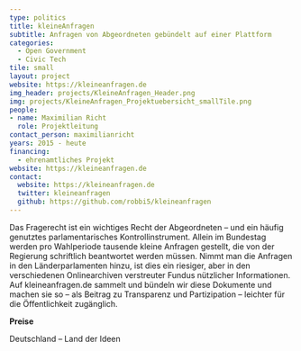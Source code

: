 ```yaml
---
type: politics
title: kleineAnfragen
subtitle: Anfragen von Abgeordneten gebündelt auf einer Plattform 
categories:
  - Open Government
  - Civic Tech
tile: small
layout: project
website: https://kleineanfragen.de
img_header: projects/KleineAnfragen_Header.png
img: projects/KleineAnfragen_Projektuebersicht_smallTile.png
people:
- name: Maximilian Richt
  role: Projektleitung
contact_person: maximilianricht
years: 2015 - heute
financing:
  - ehrenamtliches Projekt
website: https://kleineanfragen.de
contact:
  website: https://kleineanfragen.de
  twitter: kleineanfragen
  github: https://github.com/robbi5/kleineanfragen
---
```


Das Fragerecht ist ein wichtiges Recht der Abgeordneten – und ein häufig genutztes parlamentarisches Kontrollinstrument. Allein im Bundestag werden pro Wahlperiode tausende kleine Anfragen gestellt, die von der Regierung schriftlich beantwortet werden müssen. Nimmt man die Anfragen in den Länderparlamenten hinzu, ist dies ein riesiger, aber in den verschiedenen Onlinearchiven verstreuter Fundus nützlicher Informationen. Auf kleineanfragen.de sammelt und bündeln wir diese Dokumente und machen sie so – als Beitrag zu Transparenz und Partizipation – leichter für die Öffentlichkeit zugänglich.

**Preise**

Deutschland – Land der Ideen
